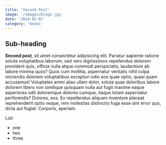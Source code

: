 ```yaml
---
title: 'Second Post'
image: '/images/blog2.jpg'
date: '2024-02-01'
category: 'books'
---
```


## Sub-heading

**Second post**, sit amet consectetur adipisicing elit. Pariatur sapiente ratione soluta voluptatibus laborum, sed vero dignissimos repellendus dolorem provident quis, officia nulla atque commodi perspiciatis, laudantium ab labore minima quos? Quos cum mollitia, aspernatur veritatis nihil culpa reiciendis dolorem voluptatibus excepturi odio eos quae optio, quasi quam accusamus! Voluptates animi alias ullam dolor, soluta quas doloribus labore dolorem libero non similique quisquam nulla aut fugit maxime eaque asperiores odit doloremque dolores cumque, itaque totam aspernatur perferendis? Dolores, eos. Ex repellendus aliquam inventore placeat reprehenderit optio neque, rem molestias distinctio fuga esse sint error quo, dicta aut fugiat. Corporis, aperiam.

List:

- one
- two
- three
